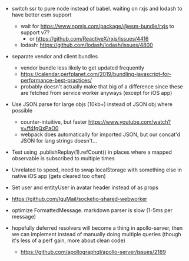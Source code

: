 - switch ssr to pure node instead of babel. waiting on rxjs and lodash to have better esm support
  - wait for https://www.npmjs.com/package/@esm-bundle/rxjs to support v7?
    - or https://github.com/ReactiveX/rxjs/issues/4416
  - lodash: https://github.com/lodash/lodash/issues/4800

- separate vendor and client bundles
  - vendor bundle less likely to get updated frequently
  - https://calendar.perfplanet.com/2019/bundling-javascript-for-performance-best-practices/
  - probably doesn't actually make that big of a difference since these are fetched from service worker anyways (except for iOS app)

- Use JSON.parse for large objs (10kb+) instead of JSON obj where possible
  - counter-intuitive, but faster https://www.youtube.com/watch?v=ff4fgQxPaO0
  - webpack does automatically for imported JSON, but our concat'd JSON for lang strings doesn't...

- Test using .publishReplay(1).refCount() in places where a mapped observable is subscribed to multiple times
- Unrelated to speed, need to swap localStorage with something else in native iOS app (gets cleared too often)
- Set user and entityUser in avatar header instead of as props
- https://github.com/IguMail/socketio-shared-webworker
- optimize FormattedMessage. markdown parser is slow (1-5ms per message)


- hopefully deferred resolvers will become a thing in apollo-server, then we can implement instead of manually doing multiple queries (though it's less of a perf gain, more about clean code)
  - https://github.com/apollographql/apollo-server/issues/2189
